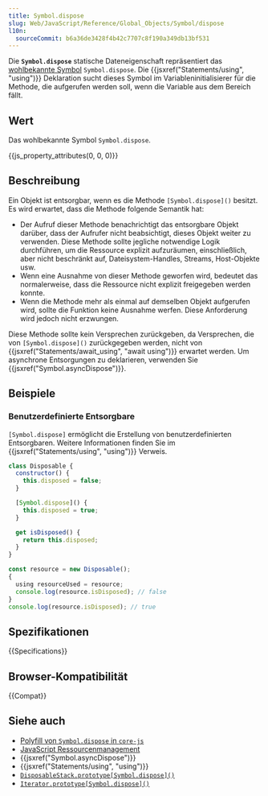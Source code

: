 ```yaml
---
title: Symbol.dispose
slug: Web/JavaScript/Reference/Global_Objects/Symbol/dispose
l10n:
  sourceCommit: b6a36de3428f4b42c7707c8f190a349db13bf531
---
```


Die **`Symbol.dispose`** statische Dateneigenschaft repräsentiert das [wohlbekannte Symbol](/de/docs/Web/JavaScript/Reference/Global_Objects/Symbol#well-known_symbols) `Symbol.dispose`. Die {{jsxref("Statements/using", "using")}} Deklaration sucht dieses Symbol im Variableninitialisierer für die Methode, die aufgerufen werden soll, wenn die Variable aus dem Bereich fällt.

## Wert

Das wohlbekannte Symbol `Symbol.dispose`.

{{js_property_attributes(0, 0, 0)}}

## Beschreibung

Ein Objekt ist entsorgbar, wenn es die Methode `[Symbol.dispose]()` besitzt. Es wird erwartet, dass die Methode folgende Semantik hat:

- Der Aufruf dieser Methode benachrichtigt das entsorgbare Objekt darüber, dass der Aufrufer nicht beabsichtigt, dieses Objekt weiter zu verwenden. Diese Methode sollte jegliche notwendige Logik durchführen, um die Ressource explizit aufzuräumen, einschließlich, aber nicht beschränkt auf, Dateisystem-Handles, Streams, Host-Objekte usw.
- Wenn eine Ausnahme von dieser Methode geworfen wird, bedeutet das normalerweise, dass die Ressource nicht explizit freigegeben werden konnte.
- Wenn die Methode mehr als einmal auf demselben Objekt aufgerufen wird, sollte die Funktion keine Ausnahme werfen. Diese Anforderung wird jedoch nicht erzwungen.

Diese Methode sollte kein Versprechen zurückgeben, da Versprechen, die von `[Symbol.dispose]()` zurückgegeben werden, nicht von {{jsxref("Statements/await_using", "await using")}} erwartet werden. Um asynchrone Entsorgungen zu deklarieren, verwenden Sie {{jsxref("Symbol.asyncDispose")}}.

## Beispiele

### Benutzerdefinierte Entsorgbare

`[Symbol.dispose]` ermöglicht die Erstellung von benutzerdefinierten Entsorgbaren. Weitere Informationen finden Sie im {{jsxref("Statements/using", "using")}} Verweis.

```js
class Disposable {
  constructor() {
    this.disposed = false;
  }

  [Symbol.dispose]() {
    this.disposed = true;
  }

  get isDisposed() {
    return this.disposed;
  }
}

const resource = new Disposable();
{
  using resourceUsed = resource;
  console.log(resource.isDisposed); // false
}
console.log(resource.isDisposed); // true
```

## Spezifikationen

{{Specifications}}

## Browser-Kompatibilität

{{Compat}}

## Siehe auch

- [Polyfill von `Symbol.dispose` in `core-js`](https://github.com/zloirock/core-js#explicit-resource-management)
- [JavaScript Ressourcenmanagement](/de/docs/Web/JavaScript/Guide/Resource_management)
- {{jsxref("Symbol.asyncDispose")}}
- {{jsxref("Statements/using", "using")}}
- [`DisposableStack.prototype[Symbol.dispose]()`](/de/docs/Web/JavaScript/Reference/Global_Objects/DisposableStack/Symbol.dispose)
- [`Iterator.prototype[Symbol.dispose]()`](/de/docs/Web/JavaScript/Reference/Global_Objects/Iterator/Symbol.dispose)
